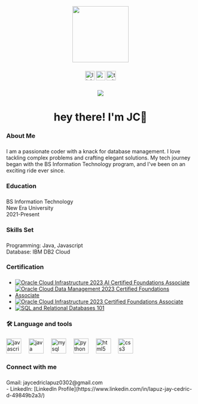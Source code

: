 <div align="center">
  <img height="150" src="https://camo.githubusercontent.com/62da68eb62b1e5f175f7d1f0191dd89a653d7908feb22d37d4a0ab07365d6791/68747470733a2f2f6d656469612e67697068792e636f6d2f6d656469612f4d3967624264396e6244724f5475314d71782f67697068792e676966"  />
</div>

###

<div align="center">
  <img src="https://img.shields.io/static/v1?message=LinkedIn&logo=linkedin&label=&color=0077B5&logoColor=white&labelColor=&style=for-the-badge" height="25" alt="linkedin logo"  />
  <img src="https://img.shields.io/static/v1?message=Youtube&logo=youtube&label=&color=FF0000&logoColor=white&labelColor=&style=for-the-badge" height="25" alt="youtube logo"  />
  <img src="https://img.shields.io/static/v1?message=Twitter&logo=twitter&label=&color=1DA1F2&logoColor=white&labelColor=&style=for-the-badge" height="25" alt="twitter logo"  />
</div>

###

<div align="center">
  <img src="https://visitor-badge.laobi.icu/badge?page_id=J4yLapuz.J4yLapuz&"  />
</div>

###

<h1 align="center">hey there! I'm JC👋</h1>

###

<h3 align="left">About Me</h3>

###

<p align="left">I am a passionate coder with a knack for database management. I love tackling complex problems and crafting elegant solutions. My tech journey began with the BS Information Technology program, and I've been on an exciting ride ever since.</p>

###

<h3 align="left">Education</h3>

###

<p align="left">BS Information Technology<br>New Era University<br> 2021-Present</p>

###

<h3 align="left">Skills Set</h3>

###

<p align="left">Programming: Java, Javascript<br>Database: IBM DB2 Cloud</p>

###

<h3 align="left">Certification</h3>

###

- [![Oracle Cloud Infrastructure 2023 AI Certified Foundations Associate](https://example.com/oracle_ai_certification_logo.png)](https://catalog-education.oracle.com/pls/certview/sharebadge?id=BC113F88BC25717018537B2F210884DBB1880E3FDDE4602BEE60EDD2033D319D&fbclid=IwAR0t8WRepbgsycp-IVyV2k_m7hOnDF4ONQTNi1SN1MxPYxNUeh_3U5ruQYw)
- [![Oracle Cloud Data Management 2023 Certified Foundations Associate](https://example.com/oracle_data_management_certification_logo.png)](https://catalog-education.oracle.com/pls/certview/sharebadge?id=A97C867BEC9452E7576082A3E09CE59041E3F1607C324533C5141ECFACC801D2&fbclid=IwAR3_vEnV_KSwcTZaW1YDgHAURP7PU18uIDWZ4fvXBdE-_9XRYA83-hhaIC0)
- [![Oracle Cloud Infrastructure 2023 Certified Foundations Associate](https://example.com/oracle_infrastructure_certification_logo.png)](https://catalog-education.oracle.com/pls/certview/sharebadge?id=12D90C6B91C07C52522B66F5F0F9FF77BF65473A1ADD7E7DD35FBAF895BE5C8B&fbclid=IwAR2anPKpsJR9T1RVA6WjReHgw--UbBw46ZeR_gtRyBrGL0jXjOesQLuvetA)
- [![SQL and Relational Databases 101](https://example.com/sql_certification_logo.png)](https://courses.cognitiveclass.ai/certificates/6b94b44499424ca386e18fc2e71256a4)


###

<h3 align="left">🛠 Language and tools</h3>

###

<div align="left">
  <img src="https://cdn.jsdelivr.net/gh/devicons/devicon/icons/javascript/javascript-original.svg" height="40" alt="javascript logo"  />
  <img width="12" />
  <img src="https://cdn.jsdelivr.net/gh/devicons/devicon/icons/java/java-original.svg" height="40" alt="java logo"  />
  <img width="12" />
  <img src="https://cdn.jsdelivr.net/gh/devicons/devicon/icons/mysql/mysql-original.svg" height="40" alt="mysql logo"  />
  <img width="12" />
  <img src="https://cdn.jsdelivr.net/gh/devicons/devicon/icons/python/python-original.svg" height="40" alt="python logo"  />
  <img width="12" />
  <img src="https://cdn.jsdelivr.net/gh/devicons/devicon/icons/html5/html5-original.svg" height="40" alt="html5 logo"  />
  <img width="12" />
  <img src="https://cdn.jsdelivr.net/gh/devicons/devicon/icons/css3/css3-original.svg" height="40" alt="css3 logo"  />
</div>

###

<h3 align="left">Connect with me</h3>

###

<p align="left">Gmail: jaycedriclapuz0302@gmail.com<br>
- LinkedIn: [LinkedIn Profile](https://www.linkedin.com/in/lapuz-jay-cedric-d-49849b2a3/)


###

<p align="left"></p>

